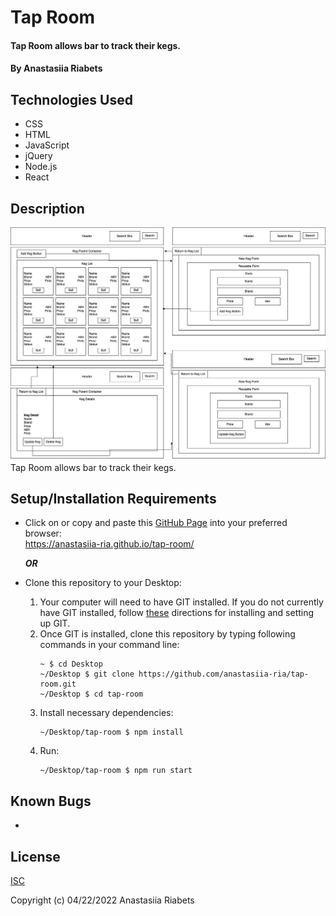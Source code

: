 # Tap Room

#### Tap Room allows bar to track their kegs.

#### By Anastasiia Riabets

## Technologies Used

- CSS
- HTML
- JavaScript
- jQuery
- Node.js
- React

## Description

![Site Diagram](public/diagram.png)
Tap Room allows bar to track their kegs.

## Setup/Installation Requirements

- Click on or copy and paste this [GitHub Page](https://anastasiia-ria.github.io/tap-room/) into your preferred browser:<br>https://anastasiia-ria.github.io/tap-room/

  **_OR_**

- Clone this repository to your Desktop:
  1. Your computer will need to have GIT installed. If you do not currently have GIT installed, follow [these](https://docs.github.com/en/get-started/quickstart/set-up-git) directions for installing and setting up GIT.
  2. Once GIT is installed, clone this repository by typing following commands in your command line:
     ```
     ~ $ cd Desktop
     ~/Desktop $ git clone https://github.com/anastasiia-ria/tap-room.git
     ~/Desktop $ cd tap-room
     ```
  3. Install necessary dependencies:
     ```
     ~/Desktop/tap-room $ npm install
     ```
  4. Run:
     ```
     ~/Desktop/tap-room $ npm run start
     ```

## Known Bugs

-

## License

[ISC](https://opensource.org/licenses/ISC)

Copyright (c) 04/22/2022 Anastasiia Riabets
